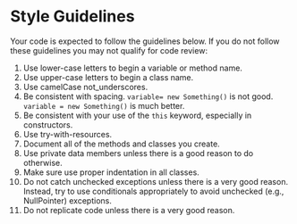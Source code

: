 Style Guidelines
================

Your code is expected to follow the guidelines below. If you do not follow these guidelines you may not qualify for code review:

1. Use lower-case letters to begin a variable or method name.
2. Use upper-case letters to begin a class name.
3. Use camelCase not_underscores.
4. Be consistent with spacing. `variable= new Something()` is not good. `variable = new Something()` is much better.
5. Be consistent with your use of the `this` keyword, especially in constructors.
6. Use try-with-resources.
7. Document all of the methods and classes you create.
8. Use private data members unless there is a good reason to do otherwise.
9. Make sure use proper indentation in all classes.
10. Do not catch unchecked exceptions unless there is a very good reason. Instead, try to use conditionals appropriately to avoid unchecked (e.g., NullPointer) exceptions.
11. Do not replicate code unless there is a very good reason.
